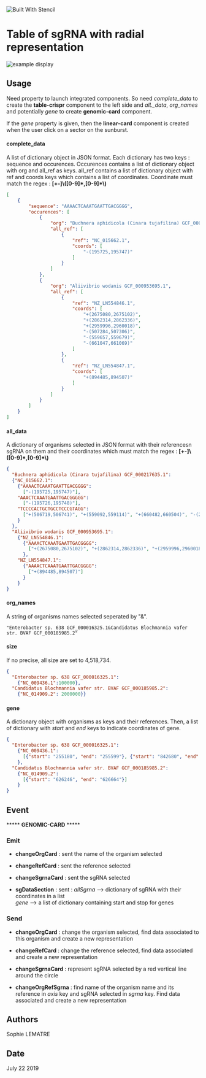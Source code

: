 ![Built With Stencil](https://img.shields.io/badge/-Built%20With%20Stencil-16161d.svg?logo=data%3Aimage%2Fsvg%2Bxml%3Bbase64%2CPD94bWwgdmVyc2lvbj0iMS4wIiBlbmNvZGluZz0idXRmLTgiPz4KPCEtLSBHZW5lcmF0b3I6IEFkb2JlIElsbHVzdHJhdG9yIDE5LjIuMSwgU1ZHIEV4cG9ydCBQbHVnLUluIC4gU1ZHIFZlcnNpb246IDYuMDAgQnVpbGQgMCkgIC0tPgo8c3ZnIHZlcnNpb249IjEuMSIgaWQ9IkxheWVyXzEiIHhtbG5zPSJodHRwOi8vd3d3LnczLm9yZy8yMDAwL3N2ZyIgeG1sbnM6eGxpbms9Imh0dHA6Ly93d3cudzMub3JnLzE5OTkveGxpbmsiIHg9IjBweCIgeT0iMHB4IgoJIHZpZXdCb3g9IjAgMCA1MTIgNTEyIiBzdHlsZT0iZW5hYmxlLWJhY2tncm91bmQ6bmV3IDAgMCA1MTIgNTEyOyIgeG1sOnNwYWNlPSJwcmVzZXJ2ZSI%2BCjxzdHlsZSB0eXBlPSJ0ZXh0L2NzcyI%2BCgkuc3Qwe2ZpbGw6I0ZGRkZGRjt9Cjwvc3R5bGU%2BCjxwYXRoIGNsYXNzPSJzdDAiIGQ9Ik00MjQuNywzNzMuOWMwLDM3LjYtNTUuMSw2OC42LTkyLjcsNjguNkgxODAuNGMtMzcuOSwwLTkyLjctMzAuNy05Mi43LTY4LjZ2LTMuNmgzMzYuOVYzNzMuOXoiLz4KPHBhdGggY2xhc3M9InN0MCIgZD0iTTQyNC43LDI5Mi4xSDE4MC40Yy0zNy42LDAtOTIuNy0zMS05Mi43LTY4LjZ2LTMuNkgzMzJjMzcuNiwwLDkyLjcsMzEsOTIuNyw2OC42VjI5Mi4xeiIvPgo8cGF0aCBjbGFzcz0ic3QwIiBkPSJNNDI0LjcsMTQxLjdIODcuN3YtMy42YzAtMzcuNiw1NC44LTY4LjYsOTIuNy02OC42SDMzMmMzNy45LDAsOTIuNywzMC43LDkyLjcsNjguNlYxNDEuN3oiLz4KPC9zdmc%2BCg%3D%3D&colorA=16161d&style=flat-square)

# Table of sgRNA with radial representation

![example display](https://github.com/sophielem/result_page_crispr/blob/master/docs/exmaple.png)

## Usage
Need property to launch integrated components. So need *complete_data* to create the __table-crispr__ component to the left side and *alL_data*, *org_names* and potentially *gene* to create __genomic-card__ component.

If the *gene* property is given, then the __linear-card__ component is created when the user click on a sector on the sunburst.

#### complete_data
A list of dictionary object in JSON format. Each dictionary has two keys : sequence and occurences. Occurences contains a list of dictionary object with org and all_ref as keys. all_ref contains a list of dictionary object with ref and coords keys which contains a list of coordinates. Coordinate must match the regex : __[+-]\\([0-9]\*,[0-9]*\\)__
```JSON
[
    {
        "sequence": "AAAACTCAAATGAATTGACGGGG",
        "occurences": [
            {
                "org": "Buchnera aphidicola (Cinara tujafilina) GCF_000217635.1",
                "all_ref": [
                    {
                        "ref": "NC_015662.1",
                        "coords": [
                            "-(195725,195747)"
                        ]
                    }
                ]
            },
            {
                "org": "Aliivibrio wodanis GCF_000953695.1",
                "all_ref": [
                    {
                        "ref": "NZ_LN554846.1",
                        "coords": [
                            "+(2675080,2675102)",
                            "+(2862314,2862336)",
                            "+(2959996,2960018)",
                            "-(507284,507306)",
                            "-(559657,559679)",
                            "-(661047,661069)"
                        ]
                    },
                    {
                        "ref": "NZ_LN554847.1",
                        "coords": [
                            "+(894485,894507)"
                        ]
                    }
                ]
            }
        ]
    }
]
```

#### all_data
A dictionary of organisms selected in JSON format with their referencesn sgRNA on them and their coordinates which must match the regex : __[+-]\\([0-9]\*,[0-9]*\\)__

```JSON
{
  "Buchnera aphidicola (Cinara tujafilina) GCF_000217635.1":
  {"NC_015662.1":
    {"AAAACTCAAATGAATTGACGGGG":
      ["-(195725,195747)"],
    "AAACTCAAATGAATTGACGGGGG":
      ["-(195726,195748)"],
    "TCCCCACTGCTGCCTCCCGTAGG":
      ["+(506719,506741)", "+(559092,559114)", "+(660482,660504)", "-(2675645,2675667)", "-(2862879,2862901)", "-(2960561,2960583)"]
    }
  },
  "Aliivibrio wodanis GCF_000953695.1":
    {"NZ_LN554846.1":
      {"AAAACTCAAATGAATTGACGGGG":
        ["+(2675080,2675102)", "+(2862314,2862336)", "+(2959996,2960018)", "-(507284,507306)", "-(559657,559679)", "-(661047,661069)"]
      },
    "NZ_LN554847.1":
      {"AAAACTCAAATGAATTGACGGGG":
        ["+(894485,894507)"]
      }
    }
}
```

#### org_names
A string of organisms names selected seperated by "&".
```
"Enterobacter sp. 638 GCF_000016325.1&Candidatus Blochmannia vafer str. BVAF GCF_000185985.2"
```

#### size
If no precise, all size are set to 4,518,734.
```JSON
{
  "Enterobacter sp. 638 GCF_000016325.1":
    {"NC_009436.1":100000},
  "Candidatus Blochmannia vafer str. BVAF GCF_000185985.2":
    {"NC_014909.2": 2000000}}
```

#### gene
A dictionary object with organisms as keys and their references. Then, a list of dictionary with *start* and *end* keys to indicate coordinates of gene.
```JSON
{
  "Enterobacter sp. 638 GCF_000016325.1":
    {"NC_009436.1":
      [{"start": "255180", "end": "255599"}, {"start": "842680", "end": "843099"}, {"start": "3343077", "end": "3343496"}, {"start": "4024310", "end": "4024729"}, {"start": "4269724", "end": "4270143"}, {"start": "4360796", "end": "4361215"}, {"start": "4466539", "end": "4466958"}]
    },
  "Candidatus Blochmannia vafer str. BVAF GCF_000185985.2":
    {"NC_014909.2":
      [{"start": "626246", "end": "626664"}]
    }
}
```


## Event
 \*\*\*\*\* __GENOMIC-CARD__  \*\*\*\*\*
### Emit
* __changeOrgCard__ : sent the name of the organism selected

* __changeRefCard__ : sent the reference selected

* __changeSgrnaCard__ : sent the sgRNA selected

* __sgDataSection__ : sent : *allSgrna* --> dictionary of sgRNA with their coordinates in a list<br> *gene* --> a list of dictionary containing start and stop for genes

### Send
* __changeOrgCard__ : change the organism selected, find data associated to this organism and create a new representation

* __changeRefCard__ : change the reference selected, find data associated and create a new representation

* __changeSgrnaCard__ : represent sgRNA selected by a red vertical line around the circle

* __changeOrgRefSgrna__ : find name of the organism name and its reference in *axis* key and sgRNA selected in *sgrna* key. Find data associated and create a new representation

## Authors
Sophie LEMATRE

## Date
July 22 2019
